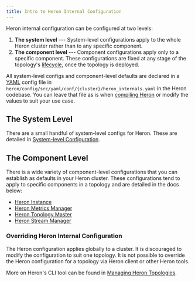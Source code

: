 ```yaml
---
title: Intro to Heron Internal Configuration
---
```


Heron internal configuration can be configured at two levels:

1. **The system level** --- System-level configurations apply to the whole
Heron cluster rather than to any specific component.
2. **The component level** --- Component configurations apply only to a
specific component. These configurations are fixed at any stage of the topology's
[lifecycle](../../../concepts/topologies#topology-lifecycle), once the topology
is deployed.

All system-level configs and component-level defaults are declared in a
[YAML](http://www.yaml.org/) config file in `heron/config/src/yaml/conf/{cluster}/heron_internals.yaml`
in the Heron codebase. You can leave that file as is when [compiling
Heron](../../../developers/compiling) or modify the values to suit your use
case.

## The System Level

There are a small handful of system-level configs for Heron. These are detailed
in [System-level Configuration](../system).

## The Component Level

There is a wide variety of component-level configurations that you can establish
as defaults in your Heron cluster. These configurations tend to apply to
specific components in a topology and are detailed in the docs below:

* [Heron Instance](../instance)
* [Heron Metrics Manager](../metrics-manager)
* [Heron Topology Master](../tmaster)
* [Heron Stream Manager](../stmgr)

### Overriding Heron Internal Configuration

The Heron configuration applies globally to a cluster. 
It is discouraged to modify the configuration to suit one topology.
It is not possible to override the Heron configuration
for a topology via Heron client or other Heron tools.

More on Heron's CLI tool can be found in [Managing Heron
Topologies](../../../../heron-cli).
